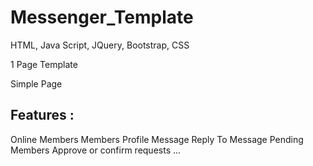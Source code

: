 # Messenger_Template

HTML, Java Script, JQuery, Bootstrap, CSS

1 Page Template

Simple Page

Features :
--------------
Online Members
Members Profile
Message
Reply To Message
Pending Members
Approve or confirm requests ...
